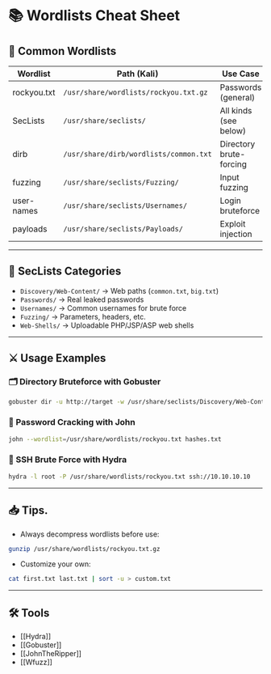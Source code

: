 # 📚 Wordlists Cheat Sheet

## 🔑 Common Wordlists

| Wordlist            | Path (Kali)                                     | Use Case                   |
|---------------------|--------------------------------------------------|----------------------------|
| rockyou.txt         | `/usr/share/wordlists/rockyou.txt.gz`           | Passwords (general)        |
| SecLists            | `/usr/share/seclists/`                          | All kinds (see below)      |
| dirb                | `/usr/share/dirb/wordlists/common.txt`          | Directory brute-forcing    |
| fuzzing             | `/usr/share/seclists/Fuzzing/`                 | Input fuzzing              |
| user-names          | `/usr/share/seclists/Usernames/`               | Login bruteforce           |
| payloads            | `/usr/share/seclists/Payloads/`                | Exploit injection          |

---

## 📁 SecLists Categories

- `Discovery/Web-Content/` → Web paths (`common.txt`, `big.txt`)
- `Passwords/` → Real leaked passwords
- `Usernames/` → Common usernames for brute force
- `Fuzzing/` → Parameters, headers, etc.
- `Web-Shells/` → Uploadable PHP/JSP/ASP web shells

---

## ⚔️ Usage Examples

### 🗂️ Directory Bruteforce with Gobuster

```bash
gobuster dir -u http://target -w /usr/share/seclists/Discovery/Web-Content/common.txt
```

### 🔐 Password Cracking with John

```bash
john --wordlist=/usr/share/wordlists/rockyou.txt hashes.txt
```

### 🚪 SSH Brute Force with Hydra

```bash
hydra -l root -P /usr/share/wordlists/rockyou.txt ssh://10.10.10.10
```

---
## 📥 Tips.

- Always decompress wordlists before use:
```bash
gunzip /usr/share/wordlists/rockyou.txt.gz
```

- Customize your own:
```bash
cat first.txt last.txt | sort -u > custom.txt
```

---

## 🛠 Tools

- [[Hydra]]
- [[Gobuster]]
- [[JohnTheRipper]]
- [[Wfuzz]]